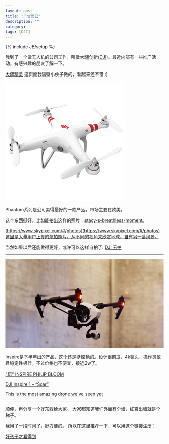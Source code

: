 ```yaml
---
layout: post
title: "广告而已"
description: ""
category:
tags: [DJI]
---
```

{% include JB/setup %}

我到了一个做无人机的公司工作，叫做大疆创新([DJI](http://www.dji.com))。最近内部有一些推广活动，有感兴趣的朋友了解一下。

[大疆精灵](http://t.cn/RZMCKFq?u=2197040790&m=3796713691370166&cu=2197040790) 这页面我隔壁小伙子做的，看起来还不错 :)

<img src="/images/phantom.jpg" alt="phantom" class="img-center" />

Phantom系列是公司卖得最好的一款产品，市场主要在欧美。

这个东西挺好，比如能拍出这样的照片：[stacy-s-breathless-moment](https://www.skypixel.com/#/photos/stacy-s-breathless-moment)。

[https://www.skypixel.com/#/photos](https://www.skypixel.com/#/photos)这里是大量用户上传的航拍照片。从不同的视角来欣赏地球，自有另一番风景。

当然如果以后还能做得更好，或许可以这样自拍了: [DJI 云拍](http://v.qq.com/page/p/f/b/b041393grc3.html)

------------------------

<img src="/images/dji-inspire-1.jpg" alt="inspire" class="img-center" />

Inspire是下半年出的产品，这个还是挺惊艳的。设计很前卫，4k镜头，操作灵敏且稳定性极佳。不过价格也不便宜，接近2w了。

["悟" INSPIRE PHILIP BLOOM](http://v.qq.com/boke/page/a/0/a/a0144z1iyra.html)

[DJI Inspire 1 – “Soar”](https://www.youtube.com/watch?v=zaHfCHuCedk)

[This is the most amazing drone we've seen yet](https://www.youtube.com/watch?v=XdlmoLAbbiQ)

-------------------------

顺便，再分享一个好东西给大家。
大家都知道我们外面有个墙，红杏出墙就是个梯子。

我用了一段时间了，挺方便的。 所以在这里推荐一下，可以用这个链接注册：

[好孩子才看得到](http://honx.in/i/VKY-is6vD1De7Ovd)
